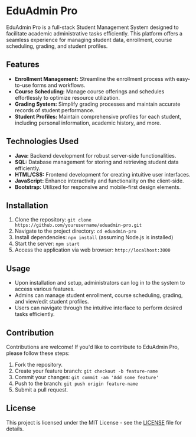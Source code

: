 # EduAdmin Pro

EduAdmin Pro is a full-stack Student Management System designed to facilitate academic administrative tasks efficiently. This platform offers a seamless experience for managing student data, enrollment, course scheduling, grading, and student profiles.

## Features
- **Enrollment Management:** Streamline the enrollment process with easy-to-use forms and workflows.
- **Course Scheduling:** Manage course offerings and schedules effortlessly to optimize resource utilization.
- **Grading System:** Simplify grading processes and maintain accurate records of student performance.
- **Student Profiles:** Maintain comprehensive profiles for each student, including personal information, academic history, and more.

## Technologies Used
- **Java:** Backend development for robust server-side functionalities.
- **SQL:** Database management for storing and retrieving student data efficiently.
- **HTML/CSS:** Frontend development for creating intuitive user interfaces.
- **JavaScript:** Enhance interactivity and functionality on the client-side.
- **Bootstrap:** Utilized for responsive and mobile-first design elements.

## Installation
1. Clone the repository: `git clone https://github.com/yourusername/eduadmin-pro.git`
2. Navigate to the project directory: `cd eduadmin-pro`
3. Install dependencies: `npm install` (assuming Node.js is installed)
4. Start the server: `npm start`
5. Access the application via web browser: `http://localhost:3000`

## Usage
- Upon installation and setup, administrators can log in to the system to access various features.
- Admins can manage student enrollment, course scheduling, grading, and view/edit student profiles.
- Users can navigate through the intuitive interface to perform desired tasks efficiently.

## Contribution
Contributions are welcome! If you'd like to contribute to EduAdmin Pro, please follow these steps:
1. Fork the repository.
2. Create your feature branch: `git checkout -b feature-name`
3. Commit your changes: `git commit -am 'Add some feature'`
4. Push to the branch: `git push origin feature-name`
5. Submit a pull request.

## License
This project is licensed under the MIT License - see the [LICENSE](LICENSE) file for details.
